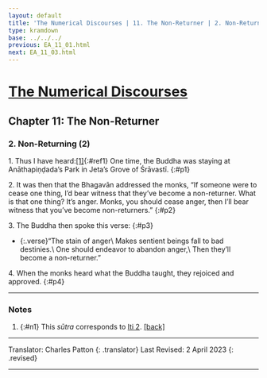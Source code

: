 ```yaml
---
layout: default
title: 'The Numerical Discourses | 11. The Non-Returner | 2. Non-Returning (2)'
type: kramdown
base: ../../../
previous: EA_11_01.html
next: EA_11_03.html
---
```


# [The Numerical Discourses](../index.html)
## Chapter 11: The Non-Returner
### 2. Non-Returning (2)

1\. Thus I have heard:[\[1\]](#n1){:#ref1} One time, the Buddha was staying at Anāthapiṇḍada’s Park in Jeta’s Grove of Śrāvastī.
{:#p1}

2\. It was then that the Bhagavān addressed the monks, “If someone were to cease one thing, I’d bear witness that they’ve become a non-returner. What is that one thing? It’s anger. Monks, you should cease anger, then I’ll bear witness that you’ve become non-returners.”
{:#p2}

3\. The Buddha then spoke this verse:
{:#p3}

* {:.verse}“The stain of anger\\
Makes sentient beings fall to bad destinies.\\
One should endeavor to abandon anger,\\
Then they’ll become a non-returner.”

4\. When the monks heard what the Buddha taught, they rejoiced and approved.
{:#p4}

---

### Notes

1. {:#n1} This <em>sūtra</em> corresponds to <a href="https://suttacentral.net/iti2" target="_blank">Iti 2</a>. [\[back\]](#ref1)

---

Translator: Charles Patton
{: .translator}
Last Revised: 2 April 2023
{: .revised}

---